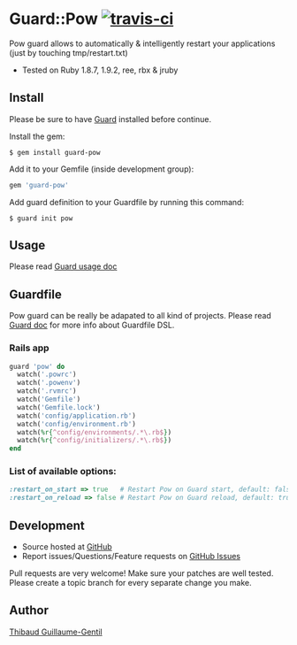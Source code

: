 Guard::Pow [![travis-ci](http://travis-ci.org/guard/guard-pow.png)](http://travis-ci.org/guard/guard-pow)
=============

Pow guard allows to automatically & intelligently restart your applications (just by touching tmp/restart.txt)

* Tested on Ruby 1.8.7, 1.9.2, ree, rbx & jruby

Install
-------

Please be sure to have [Guard](https://github.com/guard/guard) installed before continue.

Install the gem:

    $ gem install guard-pow

Add it to your Gemfile (inside development group):

``` ruby
gem 'guard-pow'
```

Add guard definition to your Guardfile by running this command:

    $ guard init pow

Usage
-----

Please read [Guard usage doc](https://github.com/guard/guard#readme)

Guardfile
---------

Pow guard can be really be adapated to all kind of projects.
Please read [Guard doc](http://github.com/guard/guard#readme) for more info about Guardfile DSL.

### Rails app

``` ruby
guard 'pow' do
  watch('.powrc')
  watch('.powenv')
  watch('.rvmrc')
  watch('Gemfile')
  watch('Gemfile.lock')
  watch('config/application.rb')
  watch('config/environment.rb')
  watch(%r{^config/environments/.*\.rb$})
  watch(%r{^config/initializers/.*\.rb$})
end
```

### List of available options:

``` ruby
:restart_on_start => true   # Restart Pow on Guard start, default: false
:restart_on_reload => false # Restart Pow on Guard reload, default: true
```

Development
-----------

* Source hosted at [GitHub](https://github.com/guard/guard-rspec)
* Report issues/Questions/Feature requests on [GitHub Issues](https://github.com/guard/guard-rspec/issues)

Pull requests are very welcome! Make sure your patches are well tested. Please create a topic branch for every separate change
you make.

Author
------

[Thibaud Guillaume-Gentil](https://github.com/thibaudgg)